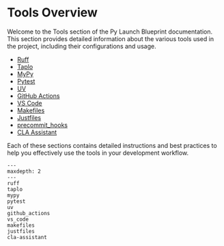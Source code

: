 # Tools Overview

Welcome to the Tools section of the Py Launch Blueprint documentation. This section provides detailed information about the various tools used in the project, including their configurations and usage.

<!-- ## Table of Contents -->

- [Ruff](ruff.md)
- [Taplo](taplo.md)
- [MyPy](mypy.md)
- [Pytest](pytest.md)
- [UV](uv.md)
- [GitHub Actions](github_actions.md)
- [VS Code](vs_code.md)
- [Makefiles](makefiles.md)
- [Justfiles](justfiles.md)
- [precommit_hooks](precommit_hooks.md)
- [CLA Assistant](cla-assistant.md)

Each of these sections contains detailed instructions and best practices to help you effectively use the tools in your development workflow.

```{toctree}
---
maxdepth: 2
---
ruff
taplo
mypy
pytest
uv
github_actions
vs_code
makefiles
justfiles
cla-assistant

```
